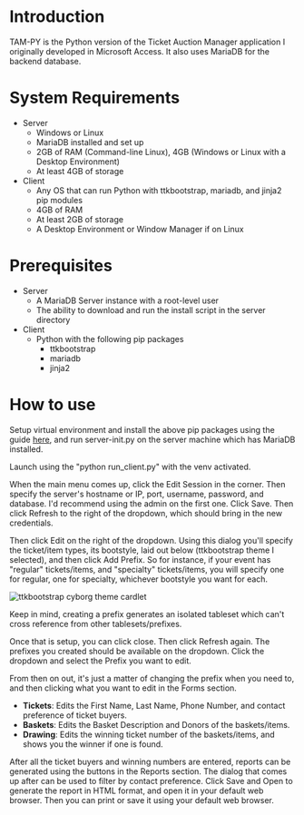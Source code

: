 # Introduction

TAM-PY is the Python version of the Ticket Auction Manager application I originally developed in Microsoft Access. It also uses MariaDB for the backend database.

# System Requirements

- Server
    - Windows or Linux
    - MariaDB installed and set up
    - 2GB of RAM (Command-line Linux), 4GB (Windows or Linux with a Desktop Environment)
    - At least 4GB of storage
- Client
    - Any OS that can run Python with ttkbootstrap, mariadb, and jinja2 pip modules
    - 4GB of RAM
    - At least 2GB of storage
    - A Desktop Environment or Window Manager if on Linux

# Prerequisites

- Server
    - A MariaDB Server instance with a root-level user
    - The ability to download and run the install script in the server directory
- Client
    - Python with the following pip packages
        - ttkbootstrap
        - mariadb
        - jinja2

# How to use

Setup virtual environment and install the above pip packages using the guide [here](https://docs.python.org/3/library/venv.html), and run server-init.py on the server machine which has MariaDB installed.

Launch using the "python run_client.py" with the venv activated.

When the main menu comes up, click the Edit Session in the corner. Then specify the server's hostname or IP, port, username, password, and database. I'd recommend using the admin on the first one. Click Save. Then click Refresh to the right of the dropdown, which should bring in the new credentials.

Then click Edit on the right of the dropdown. Using this dialog you'll specify the ticket/item types, its bootstyle, laid out below (ttkbootstrap theme I selected), and then click Add Prefix. So for instance, if your event has "regular" tickets/items, and "specialty" tickets/items, you will specify one for regular, one for specialty, whichever bootstyle you want for each.

![ttkbootstrap cyborg theme cardlet](https://ttkbootstrap.readthedocs.io/en/latest/assets/themes/cyborg.png)

Keep in mind, creating a prefix generates an isolated tableset which can't cross reference from other tablesets/prefixes.

Once that is setup, you can click close. Then click Refresh again. The prefixes you created should be available on the dropdown. Click the dropdown and select the Prefix you want to edit.

From then on out, it's just a matter of changing the prefix when you need to, and then clicking what you want to edit in the Forms section.

- **Tickets**: Edits the First Name, Last Name, Phone Number, and contact preference of ticket buyers.
- **Baskets**: Edits the Basket Description and Donors of the baskets/items.
- **Drawing**: Edits the winning ticket number of the baskets/items, and shows you the winner if one is found.

After all the ticket buyers and winning numbers are entered, reports can be generated using the buttons in the Reports section. The dialog that comes up after can be used to filter by contact preference. Click Save and Open to generate the report in HTML format, and open it in your default web browser. Then you can print or save it using your default web browser.